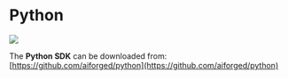 # Python

![](<(../assets/image (55) (3).png>)

The **Python SDK** can be downloaded from: [https://github.com/aiforged/python](https://github.com/aiforged/python)

